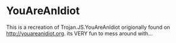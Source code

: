 # YouAreAnIdiot
This is a recreation of Trojan.JS.YouAreAnIdiot origionally found on http://youareanidiot.org.
its VERY fun to mess around with...
